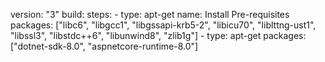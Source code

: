 version: "3"
build:
  steps:
    - type: apt-get
      name: Install Pre-requisites
      packages: ["libc6", "libgcc1", "libgssapi-krb5-2", "libicu70", "liblttng-ust1", "libssl3", "libstdc++6", "libunwind8", "zlib1g"]
    - type: apt-get
      packages: ["dotnet-sdk-8.0", "aspnetcore-runtime-8.0"]
